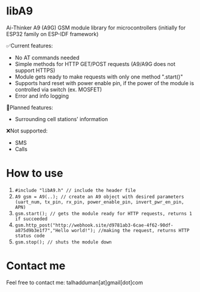 # libA9
Ai-Thinker A9 (A9G) GSM module library for microcontrollers (initially for ESP32 family on ESP-IDF framework)

✅Current features:
  *  No AT commands needed
  *  Simple methods for HTTP GET/POST requests (A9/A9G does not support HTTPS)
  *  Module gets ready to make requests with only one method ".start()"
  *  Supports hard reset with power enable pin, if the power of the module is controlled via switch (ex. MOSFET)
  *  Error and info logging

🔶Planned features:
  *  Surrounding cell stations' information
  
❌Not supported: 
  * SMS
  * Calls

# How to use
  1. ```#include "libA9.h" // include the header file``` 
  2. ```A9 gsm = A9(..); // create an A9 object with desired parameters (uart_num, tx_pin, rx_pin, power_enable_pin, invert_pwr_en_pin, APN)```
  3. ```gsm.start(); // gets the module ready for HTTP requests, returns 1 if succeeded```
  4. ```gsm.http_post("http://webhook.site/d9781ab3-6cae-4f62-90df-a875d9b3e1f7","Hello world!"); //making the request, returns HTTP status code```
  5. ```gsm.stop(); // shuts the module down```

# Contact me
Feel free to contact me: talhadduman[at]gmail[dot]com
